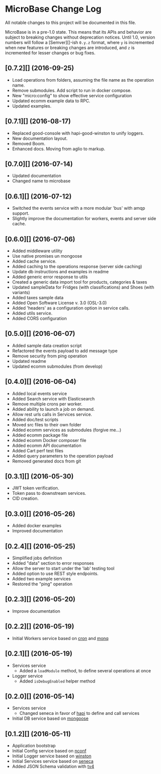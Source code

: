 # MicroBase Change Log

All notable changes to this project will be documented in this file.

MicroBase is in a pre-1.0 state. This means that its APIs and behavior
are subject to breaking changes without deprecation notices. Until 1.0,
version numbers will follow a [Semver][]-ish `0.y.z` format, where `y`
is incremented when new features or breaking changes are introduced,
and `z` is incremented for lesser changes or bug fixes.

## [0.7.2][] (2016-09-25)

* Load operations from folders, assuming the file name as the operation name.
* Remove submodules. Add script to run in docker compose.
* New "micro:config" to show effective service configuration
* Updated ecomm example data to RPC.
* Updated examples.

## [0.7.1][] (2016-08-17)

* Replaced good-console with hapi-good-winston to unify loggers.
* New documentation layout.
* Removed Boom.
* Enhanced docs. Moving from aglio to markup.

## [0.7.0][] (2016-07-14)

* Updated documentation
* Changed name to microbase

## [0.6.1][] (2016-07-12)

* Switched the events service with a more modular 'bus' with amqp support.
* Slightly improve the documentation for workers, events and server side cache.

## [0.6.0][] (2016-07-06)

* Added middleware utility
* Use native promises un mongoose
* Added cache service.
* Added caching to the operations response (server side caching)
* Update db instructions and examples in readme
* Added generic error response to utils
* Created a generic data import tool for products, categories & taxes
* Updated sampleData for Fridges (with classifications) and Shoes (with variants)
* Added taxes sample data
* Added Open Software License v. 3.0 (OSL-3.0)
* Added 'headers' as a configuration option in service calls.
* Added utils service.
* Added CORS configuration

## [0.5.0][] (2016-06-07)
* Added sample data creation script
* Refactored the events payload to add message type
* Remove security from ping operation
* Updated readme
* Updated ecomm submodules (from develop)

## [0.4.0][] (2016-06-04)
* Added local events service
* Added Search service with Elasticsearch
* Remove multiple crons per worker.
* Added ability to launch a job on demand.
* Allow rest urls calls in Services service.
* Added doc/test scripts
* Moved src files to their own folder
* Added ecomm services as submodules (forgive me...)
* Added ecomm package file
* Added ecomm Docker composer file
* Added ecomm API documentation
* Added Cart perf test files
* Added query parameters to the operation payload
* Removed generated docs from git

## [0.3.1][] (2016-05-30)

* JWT token verification.
* Token pass to downstream services.
* CID creation.

## [0.3.0][] (2016-05-26)

* Added docker examples
* Improved documentation

## [0.2.4][] (2016-05-25)

* Simplified jobs definition
* Added "data" section to error responses
* Allow the server to start under the 'lab' testing tool
* Added option to use REST style endpoints.
* Added two example services
* Restored the "ping" operation

## [0.2.3][] (2016-05-20)

* Improve documentation

## [0.2.2][] (2016-05-19)

* Initial Workers service based on [cron](https://github.com/ncb000gt/node-cron) and [monq](https://github.com/scttnlsn/monq)

## [0.2.1][] (2016-05-19)

* Services service
  * Added a `loadModule` method, to define several operations at once
* Logger service
  * Added `isDebugEnabled` helper method

## [0.2.0][] (2016-05-14)

* Services service
  * Changed seneca in favor of [hapi](https://github.com/hapijs/hapi) to define and call services
* Initial DB service based on [mongoose](https://github.com/Automattic/mongoose)

## [0.1.2][] (2016-05-11)

* Application bootstrap
* Initial Config service based on [nconf](https://github.com/indexzero/nconf)
* Initial Logger service based on [winston](https://github.com/winstonjs/winston)
* Initial Services service based on [seneca](https://github.com/senecajs/seneca)
* Added JSON Schema validation with [tv4](https://github.com/geraintluff/tv4)
